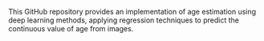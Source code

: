 This GitHub repository provides an implementation of age estimation using deep learning methods, applying regression techniques to predict the continuous value of age from images.
